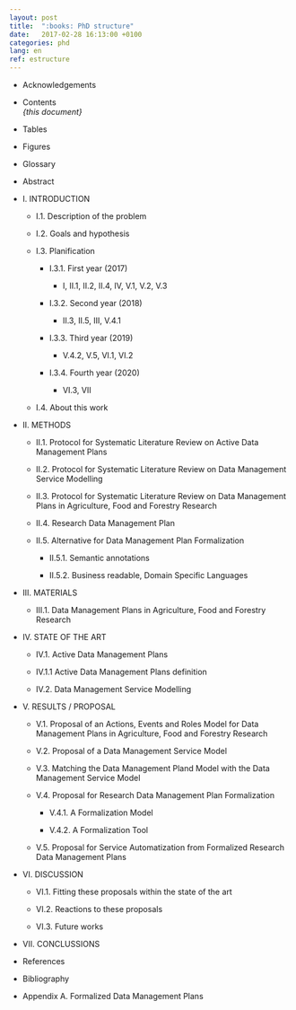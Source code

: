 ```yaml
---
layout: post
title:  ":books: PhD structure"
date:   2017-02-28 16:13:00 +0100
categories: phd
lang: en
ref: estructure
---
```


* Acknowledgements  

* Contents  
*{this document}*

* Tables  

* Figures  

* Glossary  

* Abstract  

* I. INTRODUCTION  

  * I.1. Description of the problem

  * I.2. Goals and hypothesis

  * I.3. Planification

    * I.3.1. First year (2017)

      *  I, II.1, II.2, II.4, IV, V.1, V.2, V.3  

    * I.3.2. Second year (2018)

      * II.3, II.5, III, V.4.1  

    * I.3.3. Third year (2019)

      * V.4.2, V.5, VI.1, VI.2  

    * I.3.4. Fourth year (2020)

      * VI.3, VII  

  * I.4. About this work  

* II. METHODS

  * II.1. Protocol for Systematic Literature Review on Active Data Management Plans

  * II.2. Protocol for Systematic Literature Review on Data Management Service Modelling

  * II.3. Protocol for Systematic Literature Review on Data Management Plans in Agriculture, Food and Forestry Research

  * II.4. Research Data Management Plan

  * II.5. Alternative for Data Management Plan Formalization

    * II.5.1. Semantic annotations

    * II.5.2. Business readable, Domain Specific Languages  

* III. MATERIALS  

  * III.1. Data Management Plans in Agriculture, Food and Forestry Research    

* IV. STATE OF THE ART  

  * IV.1. Active Data Management Plans

  * IV.1.1 Active Data Management Plans definition

  * IV.2. Data Management Service Modelling

* V. RESULTS / PROPOSAL

  * V.1. Proposal of an Actions, Events and Roles Model for Data Management Plans in Agriculture, Food and Forestry Research

  * V.2. Proposal of a Data Management Service Model

  * V.3. Matching the Data Management Pland Model with the Data Management Service Model

  * V.4. Proposal for Research Data Management Plan Formalization

    * V.4.1. A Formalization Model

    * V.4.2. A Formalization Tool

  * V.5. Proposal for Service Automatization from Formalized Research Data Management Plans

* VI. DISCUSSION

  * VI.1. Fitting these proposals within the state of the art

  * VI.2. Reactions to these proposals

  * VI.3. Future works

* VII. CONCLUSSIONS

* References

* Bibliography

* Appendix A. Formalized Data Management Plans
